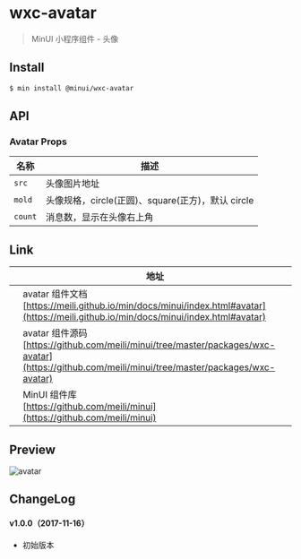 # wxc-avatar

> MinUI 小程序组件 - 头像

## Install

``` bash
$ min install @minui/wxc-avatar
```


## API

### Avatar Props

| 名称                  | 描述                         |
|----------------------|------------------------------|
|`src`           |  头像图片地址  |
|`mold`         | 头像规格，circle(正圆)、square(正方)，默认 circle |
|`count` | 消息数，显示在头像右上角 |

## Link
||地址|
|--|---|
||avatar 组件文档 <br> [https://meili.github.io/min/docs/minui/index.html#avatar](https://meili.github.io/min/docs/minui/index.html#avatar)<br>|
||avatar 组件源码 <br> [https://github.com/meili/minui/tree/master/packages/wxc-avatar](https://github.com/meili/minui/tree/master/packages/wxc-avatar)<br>|
||MinUI 组件库 <br> [https://github.com/meili/minui](https://github.com/meili/minui) <br>|

## Preview
![avatar](https://s10.mogucdn.com/mlcdn/c45406/171117_3liaj03cde4jh50e06d1jcc73795i_480x480.jpg_220x330.jpg)

## ChangeLog

#### v1.0.0（2017-11-16）

- 初始版本
